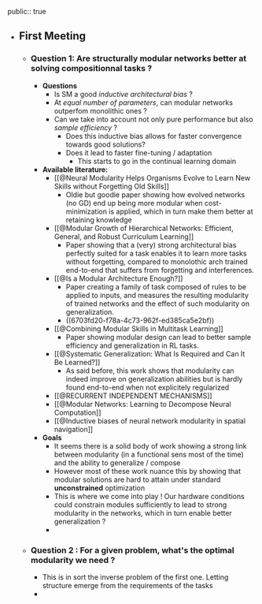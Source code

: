 public:: true

- ## First Meeting
	- ### Question 1: Are structurally modular networks better at solving compositionnal tasks ?
		- **Questions**
			- Is SM a good *inductive architectural bias* ?
			- At *equal number of parameters*, can modular networks outperfom monolithic ones ?
			- Can we take into account not only pure performance but also *sample efficiency* ?
				- Does this inductive bias allows for faster convergence towards good solutions?
				- Does it lead to faster fine-tuning / adaptation
					- This starts to go in the continual learning domain
		- **Available literature:**
			- [[@Neural Modularity Helps Organisms Evolve to Learn New Skills without Forgetting Old Skills]]
				- Oldie but goodie paper showing how evolved networks (no GD) end up being more modular when cost-minimization is applied, which in turn make them better at retaining knowledge
			- [[@Modular Growth of Hierarchical Networks: Efficient, General, and Robust Curriculum Learning]]
				- Paper showing that a (very) strong architectural bias perfectly suited for a task enables it to learn more tasks without forgetting, compared to monolothic arch trained end-to-end that suffers from forgetting and interferences.
			- [[@Is a Modular Architecture Enough?]]
				- Paper creating a family of task composed of rules to be applied to inputs, and measures the resulting modularity of trained networks and the effect of such modularity on generalization.
				- ((6703fd20-f78a-4c73-962f-ed385ca5e2bf))
			- [[@Combining Modular Skills in Multitask Learning]]
				- Paper showing modular design can lead to better sample efficiency and generalization in RL tasks.
			- [[@Systematic Generalization: What Is Required and Can It Be Learned?]]
				- As said before, this work shows that modularity can indeed improve on generalization abilities but is hardly found end-to-end when not explicitely regularized
			- [[@RECURRENT INDEPENDENT MECHANISMS]]
			- [[@Modular Networks: Learning to Decompose Neural Computation]]
			- [[@Inductive biases of neural network modularity in spatial navigation]]
		- **Goals**
			- It seems there is a solid body of work showing a strong link between modularity (in a functional sens most of the time) and the ability to generalize / compose
			- However most of these work nuance this by showing that modular solutions are hard to attain under standard **unconstrained** optimization
			- This is where we come into play ! Our hardware conditions could constrain modules sufficiently to lead to strong modularity in the networks, which in turn enable better generalization ?
			-
	- ### Question 2 : For a given problem, what's the optimal modularity we need ?
		- This is in sort the inverse problem of the first one. Letting structure emerge from the requirements of the tasks
		-